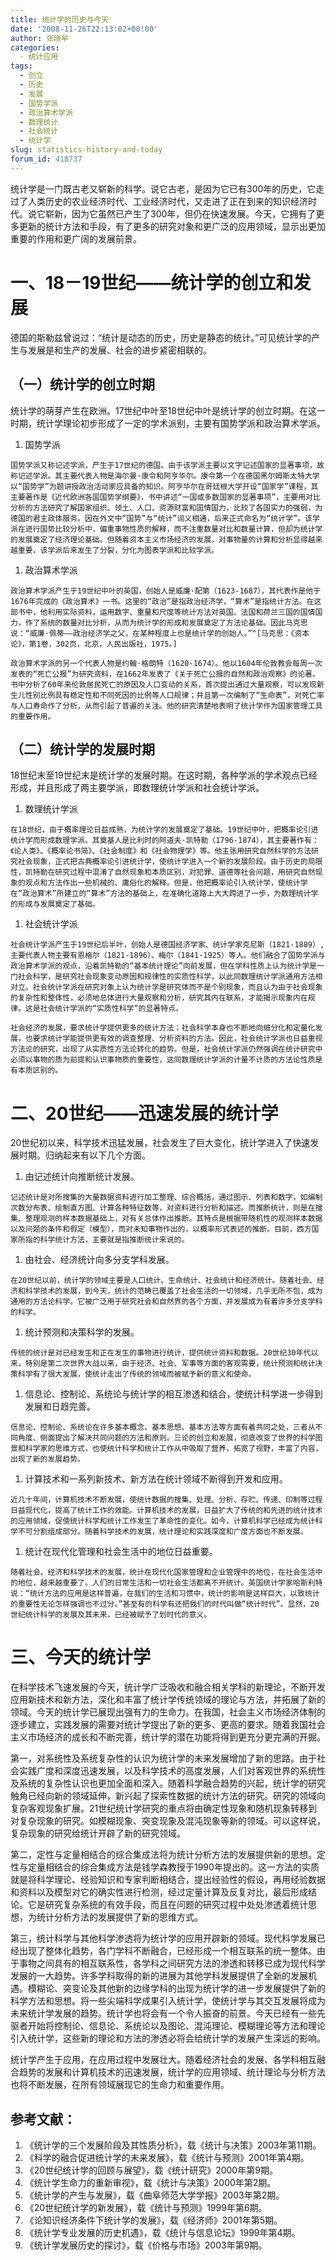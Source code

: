 ```yaml
---
title: 统计学的历史与今天
date: '2008-11-26T22:13:02+00:00'
author: 张晓牟
categories:
  - 统计应用
tags:
  - 创立
  - 历史
  - 发展
  - 国势学派
  - 政治算术学派
  - 数理统计
  - 社会统计
  - 统计学
slug: statistics-history-and-today
forum_id: 418737
---
```


统计学是一门既古老又崭新的科学。说它古老，是因为它已有300年的历史，它走过了人类历史的农业经济时代、工业经济时代，又走进了正在到来的知识经济时代。说它崭新，因为它虽然已产生了300年，但仍在快速发展。今天，它拥有了更多更新的统计方法和手段，有了更多的研究对象和更广泛的应用领域，显示出更加重要的作用和更广阔的发展前景。<!--more-->

# 一、18－19世纪——统计学的创立和发展

德国的斯勒兹曾说过：“统计是动态的历史，历史是静态的统计。”可见统计学的产生与发展是和生产的发展、社会的进步紧密相联的。

## （一）统计学的创立时期

统计学的萌芽产生在欧洲。17世纪中叶至18世纪中叶是统计学的创立时期。在这一时期，统计学理论初步形成了一定的学术派别，主要有国势学派和政治算术学派。

  1. 国势学派

    国势学派又称记述学派，产生于17世纪的德国。由于该学派主要以文字记述国家的显著事项，故称记述学派。其主要代表人物是海尔曼·康令和阿亨华尔。康令第一个在德国黑尔姆斯太特大学以“国势学”为题讲授政治活动家应具备的知识。阿亨华尔在哥廷根大学开设“国家学”课程，其主要著作是《近代欧洲各国国势学纲要》，书中讲述“一国或多数国家的显著事项”，主要用对比分析的方法研究了解国家组织、领土、人口、资源财富和国情国力，比较了各国实力的强弱，为德国的君主政体服务。因在外文中“国势”与“统计”词义相通，后来正式命名为“统计学”。该学派在进行国势比较分析中，偏重事物性质的解释，而不注重数量对比和数量计算，但却为统计学的发展奠定了经济理论基础。但随着资本主义市场经济的发展，对事物量的计算和分析显得越来越重要，该学派后来发生了分裂，分化为图表学派和比较学派。
  1. 政治算术学派

    政治算术学派产生于19世纪中叶的英国，创始人是威廉·配第（1623-1687），其代表作是他于1676年完成的《政治算术》一书。这里的“政治”是指政治经济学，“算术”是指统计方法。在这部书中，他利用实际资料，运用数字、重量和尺度等统计方法对英国、法国和荷兰三国的国情国力，作了系统的数量对比分析，从而为统计学的形成和发展奠定了方法论基础。因此马克思说：“威廉·佩蒂——政治经济学之父，在某种程度上也是统计学的创始人。”^[马克思：《资本论》，第1卷，302页，北京，人民出版社，1975。]

    政治算术学派的另一个代表人物是约翰·格朗特（1620-1674）。他以1604年伦敦教会每周一次发表的“死亡公报”为研究资料，在1662年发表了《关于死亡公报的自然和政治观察》的论著。书中分析了60年来伦敦居民死亡的原因及人口变动的关系，首次提出通过大量观察，可以发现新生儿性别比例具有稳定性和不同死因的比例等人口规律；并且第一次编制了“生命表”，对死亡率与人口寿命作了分析，从而引起了普遍的关注。他的研究清楚地表明了统计学作为国家管理工具的重要作用。

## （二）统计学的发展时期

18世纪末至19世纪末是统计学的发展时期。在这时期，各种学派的学术观点已经形成，并且形成了两主要学派，即数理统计学派和社会统计学派。

  1. 数理统计学派

    在18世纪，由于概率理论日益成熟，为统计学的发展奠定了基础。19世纪中叶，把概率论引进统计学而形成数理学派。其奠基人是比利时的阿道夫·凯特勒（1796-1874），其主要著作有：《论人类》、《概率论书简》、《社会制度》和《社会物理学》等。他主张用研究自然科学的方法研究社会现象，正式把古典概率论引进统计学，使统计学进入一个新的发展阶段。由于历史的局限性，凯特勒在研究过程中混淆了自然现象和本质区别，对犯罪、道德等社会问题，用研究自然现象的观点和方法作出一些机械的、庸俗化的解释。但是，他把概率论引入统计学，使统计学在“政治算术”所建立的“算术”方法的基础上，在准确化道路上大大跨进了一步，为数理统计学的形成与发展奠定了基础。
  1. 社会统计学派

    社会统计学派产生于19世纪后半叶，创始人是德国经济学家、统计学家克尼斯（1821-1889）,主要代表人物主要有恩格尔（1821-1896）、梅尔（1841-1925）等人。他们融合了国势学派与政治算术学派的观点，沿着凯特勒的“基本统计理论”向前发展，但在学科性质上认为统计学是一门社会科学，是研究社会现象变动原因和规律性的实质性科学，以此同数理统计学派通用方法相对立。社会统计学派在研究对象上认为统计学是研究体而不是个别现象，而且认为由于社会现象的复杂性和整体性，必须地总体进行大量观察和分析，研究其内在联系，才能揭示现象内在规律。这是社会统计学派的“实质性科学”的显著特点。

    社会经济的发展，要求统计学提供更多的统计方法；社会科学本身也不断地向细分化和定量化发展，也要求统计学能提供更有效的调查整理、分析资料的方法。因此，社会统计学派也日益重视方法论的研究，出现了从实质性方法论转化的趋势。但是，社会统计学派仍然强调在统计研究中必须以事物的质为前提和认识事物质的重要性，这同数理统计学派的计量不计质的方法论性质是有本质区别的。

# 二、20世纪——迅速发展的统计学

20世纪初以来，科学技术迅猛发展，社会发生了巨大变化，统计学进入了快速发展时期。归纳起来有以下几个方面。

  1. 由记述统计向推断统计发展。

    记述统计是对所搜集的大量数据资料进行加工整理、综合概括，通过图示、列表和数字，如编制次数分布表、绘制直方图、计算各种特征数等，对资料进行分析和描述。而推断统计，则是在搜集、整理观测的样本数据基础上，对有关总体作出推断。其特点是根据带随机性的观测样本数据以及问题的条件和假定（模型），而对未知事物作出的，以概率形式表述的推断。目前，西方国家所指的科学统计方法，主要就是指推断统计来说的。
  1. 由社会、经济统计向多分支学科发展。

    在20世纪以前，统计学的领域主要是人口统计、生命统计、社会统计和经济统计。随着社会、经济和科学技术的发展，到今天，统计的范畴已覆盖了社会生活的一切领域，几乎无所不包，成为通用的方法论科学。它被广泛用于研究社会和自然界的各个方面，并发展成为有着许多分支学科的科学。
  1. 统计预测和决策科学的发展。

    传统的统计是对已经发生和正在发生的事物进行统计，提供统计资料和数据。20世纪30年代以来，特别是第二次世界大战以来，由于经济、社会、军事等方面的客观需要，统计预测和统计决策科学有了很大发展，使统计走出了传统的领域而被赋予新的意义和使命。
  1. 信息论、控制论、系统论与统计学的相互渗透和结合，使统计科学进一步得到发展和日趋完善。

    信息论、控制论、系统论在许多基本概念、基本思想、基本方法等方面有着共同之处，三者从不同角度、侧面提出了解决共同问题的方法和原则。三论的创立和发展，彻底改变了世界的科学图景和科学家的思维方式，也使统计科学和统计工作从中吸取了营养，拓宽了视野，丰富了内容，出现了新的发展趋势。
  1. 计算技术和一系列新技术、新方法在统计领域不断得到开发和应用。

    近几十年间，计算机技术不断发展，使统计数据的搜集、处理、分析、存贮、传递、印制等过程日益现代化，提高了统计工作的效能。计算机技术的发展，日益扩大了传统的和先进的统计技术的应用领域，促使统计科学和统计工作发生了革命性的变化。如今，计算机科学已经成为统计科学不可分割组成部分。随着科学技术的发展，统计理论和实践深度和广度方面也不断发展。
  1. 统计在现代化管理和社会生活中的地位日益重要。

    随着社会、经济和科学技术的发展，统计在现代化国家管理和企业管理中的地位，在社会生活中的地位，越来越重要了。人们的日常生活和一切社会生活都离不开统计。英国统计学家哈斯利特说：“统计方法的应用是这样普遍，在我们的生活和习惯中，统计的影响是这样巨大，以致统计的重要性无论怎样强调也不过分。”甚至有的科学有还把我们的时代叫做“统计时代”。显然，20世纪统计科学的发展及其未来，已经被赋予了划时代的意义。

# 三、今天的统计学

在科学技术飞速发展的今天，统计学广泛吸收和融合相关学科的新理论，不断开发应用新技术和新方法，深化和丰富了统计学传统领域的理论与方法，并拓展了新的领域。今天的统计学已展现出强有力的生命力。在我国，社会主义市场经济体制的逐步建立，实践发展的需要对统计学提出了新的更多、更高的要求。随着我国社会主义市场经济的成长和不断完善，统计学的潜在功能将得到更充分更完满的开掘。

第一，对系统性及系统复杂性的认识为统计学的未来发展增加了新的思路。由于社会实践广度和深度迅速发展，以及科学技术的高度发展，人们对客观世界的系统性及系统的复杂性认识也更加全面和深入。随着科学融合趋势的兴起，统计学的研究触角已经向新的领域延伸，新兴起了探索性数据的统计方法的研究。研究的领域向复杂客观现象扩展。21世纪统计学研究的重点将由确定性现象和随机现象转移到对复杂现象的研究。如模糊现象、突变现象及混沌现象等新的领域。可以这样说，复杂现象的研究给统计开辟了新的研究领域。

第二，定性与定量相结合的综合集成法将为统计分析方法的发展提供新的思想。定性与定量相结合的综合集成方法是钱学森教授于1990年提出的。这一方法的实质就是将科学理论、经验知识和专家判断相结合，提出经验性的假设，再用经验数据和资料以及模型对它的确实性进行检测，经过定量计算及反复对比，最后形成结论。它是研究复杂系统的有效手段，而且在问题的研究过程中处处渗透着统计思想，为统计分析方法的发展提供了新的思维方式。

第三，统计科学与其他科学渗透将为统计学的应用开辟新的领域。现代科学发展已经出现了整体化趋势，各门学科不断融合，已经形成一个相互联系的统一整体。由于事物之间具有的相互联系性，各学科之间研究方法的渗透和转移已成为现代科学发展的一大趋势。许多学科取得的新的进展为其他学科发展提供了全新的发展机遇。模糊论、突变论及其他新的边缘学科的出现为统计学的进一步发展提供了新的科学方法和思想。将一些尖端科学成果引入统计学，使统计学与其交互发展将成为未来统计学发展的趋势。统计学也将会有一个令人振奋的前景。今天已经有一些先驱者开始将控制论、信息论、系统论以及图论、混沌理论、模糊理论等方法和理论引入统计学，这些新的理论和方法的渗透必将会给统计学的发展产生深远的影响。

统计学产生于应用，在应用过程中发展壮大。随着经济社会的发展、各学科相互融合趋势的发展和计算机技术的迅速发展，统计学的应用领域、统计理论与分析方法也将不断发展，在所有领域展现它的生命力和重要作用。

## 参考文献：

  1. 《统计学的三个发展阶段及其性质分析》，载《统计与决策》2003年第11期。
  1. 《科学的融合促进统计学的未来发展》，载《统计与预测》2001年第4期。
  1. 《20世纪统计学的回顾与展望》，载《统计研究》2000年第9期。
  1. 《统计学生命力的重新审视》，载《统计与决策》2000年第2期。
  1. 《统计学的产生与发展》，载《曲阜师范大学学报》2003年第2期。
  1. 《20世纪统计学的新发展》，载《统计与预测》1999年第6期。
  1. 《论知识经济条件下统计学的发展》，载《经济师》2001年第5期。
  1. 《统计学专业发展的历史机遇》，载《统计与信息论坛》1999年第4期。
  1. 《统计学发展历史的探讨》，载《价格与市场》2003年第9期。
 
